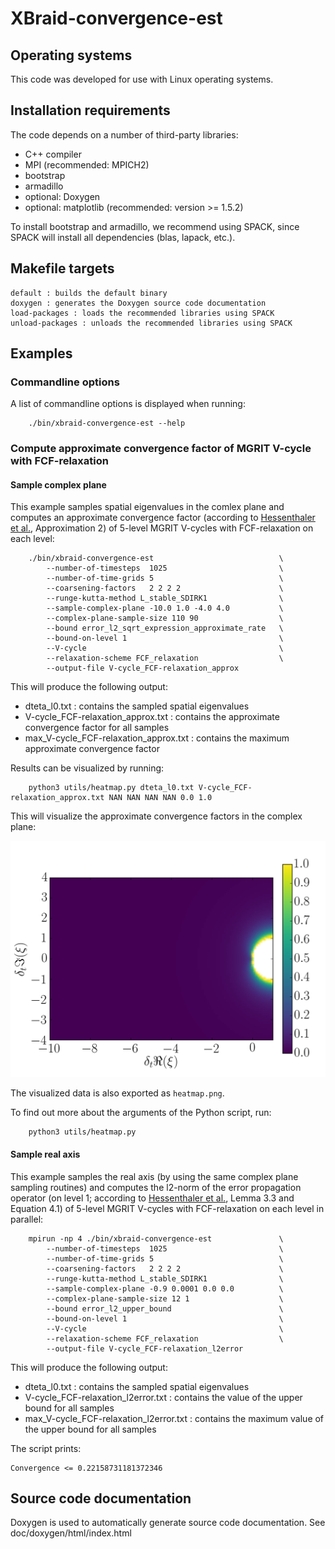 # XBraid-convergence-est

## Operating systems

This code was developed for use with Linux operating systems.

## Installation requirements

The code depends on a number of third-party libraries:

* C++ compiler
* MPI (recommended: MPICH2)
* bootstrap
* armadillo
* optional: Doxygen
* optional: matplotlib (recommended: version >= 1.5.2)

To install bootstrap and armadillo, we recommend using SPACK, since SPACK will install all dependencies (blas, lapack, etc.).

## Makefile targets

    default : builds the default binary
    doxygen : generates the Doxygen source code documentation
    load-packages : loads the recommended libraries using SPACK
    unload-packages : unloads the recommended libraries using SPACK

## Examples

### Commandline options

A list of commandline options is displayed when running:

```
    ./bin/xbraid-convergence-est --help
```

### Compute approximate convergence factor of MGRIT V-cycle with FCF-relaxation

#### Sample complex plane

This example samples spatial eigenvalues in the comlex plane
and computes an approximate convergence factor (according to [Hessenthaler et al.](https://arxiv.org/abs/1812.11508), Approximation 2)
of 5-level MGRIT V-cycles with FCF-relaxation on each level:

```
    ./bin/xbraid-convergence-est                            \
        --number-of-timesteps  1025                         \
        --number-of-time-grids 5                            \
        --coarsening-factors   2 2 2 2                      \
        --runge-kutta-method L_stable_SDIRK1                \
        --sample-complex-plane -10.0 1.0 -4.0 4.0           \
        --complex-plane-sample-size 110 90                  \
        --bound error_l2_sqrt_expression_approximate_rate   \
        --bound-on-level 1                                  \
        --V-cycle                                           \
        --relaxation-scheme FCF_relaxation                  \
        --output-file V-cycle_FCF-relaxation_approx
```

This will produce the following output:

* dteta_l0.txt : contains the sampled spatial eigenvalues
* V-cycle_FCF-relaxation_approx.txt : contains the approximate convergence factor for all samples
* max_V-cycle_FCF-relaxation_approx.txt : contains the maximum approximate convergence factor

Results can be visualized by running:

```
    python3 utils/heatmap.py dteta_l0.txt V-cycle_FCF-relaxation_approx.txt NAN NAN NAN NAN 0.0 1.0
```

This will visualize the approximate convergence factors in the complex plane:

![Image: Approximate convergence factor for 5-level V-cycles with FCF-relaxation (SDIRK1)](utils/figures/heatmap.png)

The visualized data is also exported as ```heatmap.png```.

To find out more about the arguments of the Python script, run:

```
    python3 utils/heatmap.py
```

#### Sample real axis

This example samples the real axis (by using the same complex plane sampling routines)
and computes the l2-norm of the error propagation operator (on level 1;
according to [Hessenthaler et al.](https://arxiv.org/abs/1812.11508), Lemma 3.3 and Equation 4.1)
of 5-level MGRIT V-cycles with FCF-relaxation on each level in parallel:

```
    mpirun -np 4 ./bin/xbraid-convergence-est               \
        --number-of-timesteps  1025                         \
        --number-of-time-grids 5                            \
        --coarsening-factors   2 2 2 2                      \
        --runge-kutta-method L_stable_SDIRK1                \
        --sample-complex-plane -0.9 0.0001 0.0 0.0          \
        --complex-plane-sample-size 12 1                    \
        --bound error_l2_upper_bound                        \
        --bound-on-level 1                                  \
        --V-cycle                                           \
        --relaxation-scheme FCF_relaxation                  \
        --output-file V-cycle_FCF-relaxation_l2error
```

This will produce the following output:

* dteta_l0.txt : contains the sampled spatial eigenvalues
* V-cycle_FCF-relaxation_l2error.txt : contains the value of the upper bound for all samples
* max_V-cycle_FCF-relaxation_l2error.txt : contains the maximum value of the upper bound for all samples

The script prints:

```
Convergence <= 0.22158731181372346
```

## Source code documentation

Doxygen is used to automatically generate source code documentation.
See doc/doxygen/html/index.html
